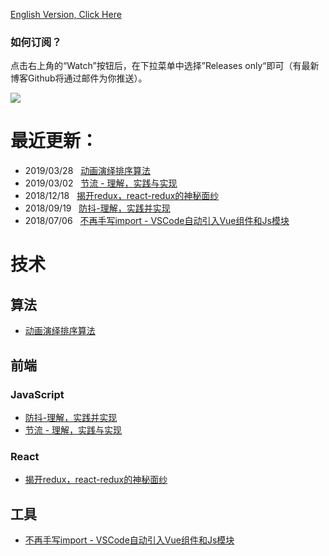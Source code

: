 [English Version, Click Here](https://github.com/Terry-Su/blogs)
### 如何订阅？
点击右上角的“Watch”按钮后，在下拉菜单中选择”Releases only“即可（有最新博客Github将通过邮件为你推送）。
    
![](https://user-images.githubusercontent.com/23733477/55521767-b6a6d680-56b4-11e9-9ddf-87b7e2888153.gif)
# 最近更新：
* 2019/03/28 &nbsp; [动画演绎排序算法](https://terry-su.github.io/cn/demonstrate-sorting-algorithms-using-animated-demos)
* 2019/03/02 &nbsp; [节流 - 理解，实践与实现](https://terry-su.github.io/cn/understand-and-make-the-throttle)
* 2018/12/18 &nbsp; [揭开redux，react-redux的神秘面纱](https://terry-su.github.io/cn/reveal-redux-react-redux-mask)
* 2018/09/19 &nbsp; [防抖-理解，实践并实现](https://terry-su.github.io/cn/understand-and-make-the-debounce)
* 2018/07/06 &nbsp; [不再手写import - VSCode自动引入Vue组件和Js模块](https://terry-su.github.io/cn/vscode-auto-import-vue-components-and-js-modules)
# 技术
## 算法
* [动画演绎排序算法](https://terry-su.github.io/cn/demonstrate-sorting-algorithms-using-animated-demos)
## 前端
### JavaScript
* [防抖-理解，实践并实现](https://terry-su.github.io/cn/understand-and-make-the-debounce)
* [节流 - 理解，实践与实现](https://terry-su.github.io/cn/understand-and-make-the-throttle)
### React
* [揭开redux，react-redux的神秘面纱](https://terry-su.github.io/cn/reveal-redux-react-redux-mask)
## 工具
* [不再手写import - VSCode自动引入Vue组件和Js模块](https://terry-su.github.io/cn/vscode-auto-import-vue-components-and-js-modules)

